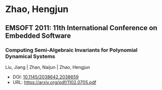 # Zhao, Hengjun

## EMSOFT 2011: 11th International Conference on Embedded Software

### Computing Semi-Algebraic Invariants for Polynomial Dynamical Systems
Liu, Jiang | Zhan, Naijun | Zhao, Hengjun
* DOI: [10.1145/2038642.2038659](https://doi.org/10.1145/2038642.2038659)
* URL: <https://arxiv.org/pdf/1102.0705.pdf>

